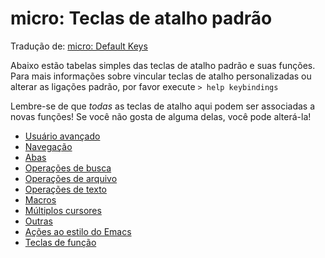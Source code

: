 # micro: Teclas de atalho padrão

Tradução de: [micro: Default Keys](https://github.com/zyedidia/micro/blob/master/runtime/help/defaultkeys.md)

Abaixo estão tabelas simples das teclas de atalho padrão e suas funções. Para mais informações sobre vincular teclas de atalho personalizadas ou alterar as ligações padrão, por favor execute `> help keybindings`

Lembre-se de que *todas* as teclas de atalho aqui podem ser associadas a novas funções! Se você não gosta de alguma delas, você pode alterá-la!


- [Usuário avançado](usuario-avancado.md)
- [Navegação](navegacao.md)
- [Abas](abas.md)
- [Operações de busca](operacoes-de-busca.md)
- [Operações de arquivo](operacoes-de-arquivo.md)
- [Operações de texto](operacoes-de-texto.md)
- [Macros](macros.md)
- [Múltiplos cursores](multiplos-cursores.md)
- [Outras](outras.md)
- [Ações ao estilo do Emacs](acoes-ao-estilo-do-emacs.md)
- [Teclas de função](teclas-de-funcao.md)